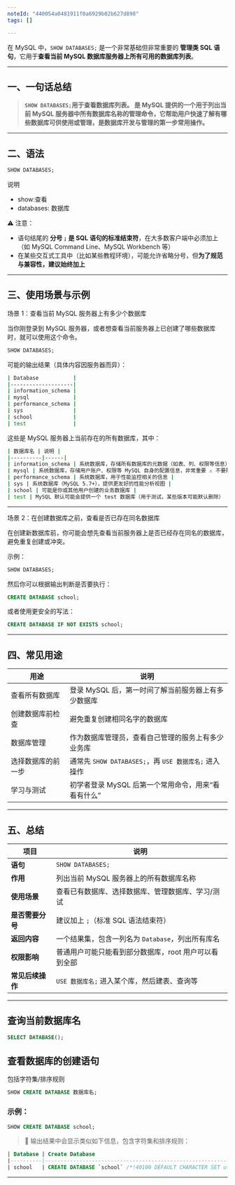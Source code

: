 ```yaml
---
noteId: "440054a0481911f0a6929b02b627d898"
tags: []

---
```


在 MySQL 中，`SHOW DATABASES;` 是一个非常基础但非常重要的 **管理类 SQL 语句**，它用于**查看当前 MySQL 数据库服务器上所有可用的数据库列表**。

---

## 一、一句话总结

> **`SHOW DATABASES;`用于查看数据库列表。 是 MySQL 提供的一个用于列出当前 MySQL 服务器中所有数据库名称的管理命令，它帮助用户快速了解有哪些数据库可供使用或管理，是数据库开发与管理的第一步常用操作。**

---

## 二、语法

```sql
SHOW DATABASES;
```

说明

- show:查看
- databases: 数据库

 ⚠️ 注意：

- 语句结尾的 **分号 `;` 是 SQL 语句的标准结束符**，在大多数客户端中必须加上（如 MySQL Command Line、MySQL Workbench 等）
- 在某些交互式工具中（比如某些教程环境），可能允许省略分号，但**为了规范与兼容性，建议始终加上**

---

## 三、使用场景与示例

场景 1：查看当前 MySQL 服务器上有多少个数据库

当你刚登录到 MySQL 服务器，或者想查看当前服务器上已创建了哪些数据库时，就可以使用这个命令。

```sql
SHOW DATABASES;
```

可能的输出结果（具体内容因服务器而异）：

```bash
| Database           |
|--------------------|
| information_schema |
| mysql              |
| performance_schema |
| sys                |
| school             |
| test               |
```
这些是 MySQL 服务器上当前存在的所有数据库，其中：

```bash
| 数据库名 | 说明 |
|----------|------|
| information_schema | 系统数据库，存储所有数据库的元数据（如表、列、权限等信息），只读 |
| mysql | 系统数据库，存储用户账户、权限等 MySQL 自身的配置信息，非常重要 ⚠️ 不要随意修改 |
| performance_schema | 系统数据库，用于性能监控相关的信息 |
| sys | 系统数据库（MySQL 5.7+），提供更友好的性能分析视图 |
| school | 可能是你或其他用户创建的业务数据库 |
| test | MySQL 默认可能会提供一个 test 数据库（用于测试，某些版本可能默认删除） |
```

---

场景 2：在创建数据库之前，查看是否已存在同名数据库

在创建新数据库前，你可能会想先查看当前服务器上是否已经存在同名的数据库，避免重复创建或冲突。

示例：

```sql
SHOW DATABASES;
```

然后你可以根据输出判断是否要执行：

```sql
CREATE DATABASE school;
```

或者使用更安全的写法：

```sql
CREATE DATABASE IF NOT EXISTS school;
```

---

## 四、常见用途

| 用途 | 说明 |
|------|------|
| 查看所有数据库 | 登录 MySQL 后，第一时间了解当前服务器上有多少数据库 |
| 创建数据库前检查 | 避免重复创建相同名字的数据库 |
| 数据库管理 | 作为数据库管理员，查看自己管理的服务上有多少业务库 |
| 选择数据库的前一步 | 通常先 `SHOW DATABASES;`，再 `USE 数据库名;` 进入操作 |
| 学习与测试 | 初学者登录 MySQL 后第一个常用命令，用来“看看有什么” |

---

## 五、总结

| 项目 | 说明 |
|------|------|
| **语句** | `SHOW DATABASES;` |
| **作用** | 列出当前 MySQL 服务器上的所有数据库名称 |
| **使用场景** | 查看已有数据库、选择数据库、管理数据库、学习/测试 |
| **是否需要分号** | 建议加上 `;`（标准 SQL 语法结束符） |
| **返回内容** | 一个结果集，包含一列名为 `Database`，列出所有库名 |
| **权限影响** | 普通用户可能只能看到部分数据库，root 用户可以看到全部 |
| **常见后续操作** | `USE 数据库名;` 进入某个库，然后建表、查询等 |

---

## 查询当前数据库名

```sql
SELECT DATABASE();
```

## 查看数据库的创建语句

包括字符集/排序规则

```sql
SHOW CREATE DATABASE 数据库名;
```

### 示例：

```sql
SHOW CREATE DATABASE school;
```

> 🎯 输出结果中会显示类似如下信息，包含字符集和排序规则：

```sql
| Database | Create Database                                                                 |
|----------|---------------------------------------------------------------------------------|
| school   | CREATE DATABASE `school` /*!40100 DEFAULT CHARACTER SET utf8mb4 COLLATE utf8mb4_unicode_ci */ |
```

---
